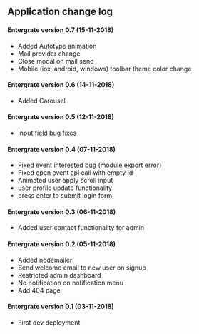 ## Application change log

#### Entergrate version 0.7 (15-11-2018)

+ Added Autotype animation
+ Mail provider change
+ Close modal on mail send
+ Mobile (iox, android, windows) toolbar theme color change

#### Entergrate version 0.6 (14-11-2018)

+ Added Carousel

#### Entergrate version 0.5 (12-11-2018)

+ Input field bug fixes

#### Entergrate version 0.4 (07-11-2018)

+ Fixed event interested bug (module export error)
+ Fixed open event api call with empty id
+ Animated user apply scroll input
+ user profile update functionality
+ press enter to submit login form

#### Entergrate version 0.3 (06-11-2018)

+ Added user contact functionality for admin

#### Entergrate version 0.2 (05-11-2018)

+ Added nodemailer
+ Send welcome email to new user on signup
+ Restricted admin dashboard
+ No notification on notification menu
+ Add 404 page

#### Entergrate version 0.1 (03-11-2018)

+ First dev deployment
